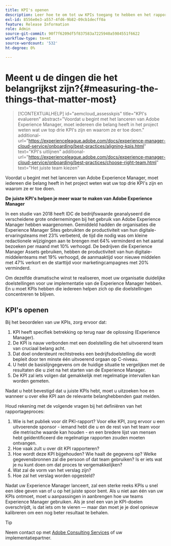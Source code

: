 ```yaml
---
title: KPI's openen
description: Leer hoe te om tot uw KPIs toegang te hebben en het rapporteringsproces te bepalen
exl-id: 8556e0e3-a557-4fd6-9b82-09cb1decff0a
feature: Release Information
role: Admin
source-git-commit: 90f7f6209df5f837583a7225940a5984551f6622
workflow-type: tm+mt
source-wordcount: '532'
ht-degree: 0%

---
```


# Meent u de dingen die het belangrijkst zijn?{#measuring-the-things-that-matter-most}

>[!CONTEXTUALHELP]
>id="aemcloud_assesskpis"
>title="KPI&#39;s evalueren"
>abstract="Voordat u begint met het lanceren van Adobe Experience Manager, moet iedereen die belang heeft in het project weten wat uw top drie KPI&#39;s zijn en waarom ze er toe doen."
>additional-url="https://experienceleague.adobe.com/docs/experience-manager-cloud-service/onboarding/best-practices/aligning-kpis.html" text="KPI&#39;s uitlijnen"
>additional-url="https://experienceleague.adobe.com/docs/experience-manager-cloud-service/onboarding/best-practices/choose-right-team.html" text="Het juiste team kiezen"

Voordat u begint met het lanceren van Adobe Experience Manager, moet iedereen die belang heeft in het project weten wat uw top drie KPI&#39;s zijn en waarom ze er toe doen.

**De juiste KPI&#39;s helpen je meer waar te maken van Adobe Experience Manager**


In een studie van 2018 heeft IDC de bedrijfswaarde geanalyseerd die verscheidene grote ondernemingen bij het gebruik van Adobe Experience Manager hebben waargenomen. Gemiddeld hadden de organisaties die Experience Manager Sites gebruikten de productiviteit van hun digitale-ervaringsteams met 23% verbeterd, de tijd die nodig was om kleine redactionele wijzigingen aan te brengen met 64% verminderd en het aantal bezoeken per maand met 10% verhoogd. De bedrijven die Experience Manager Assets gebruiken, hebben de productiviteit van hun digitale-middelenteams met 19% verhoogd, de aanmaaktijd voor nieuwe middelen met 47% verkort en de starttijd voor marketingcampagnes met 20% verminderd.

Om dezelfde dramatische winst te realiseren, moet uw organisatie duidelijke doelstellingen voor uw implementatie van de Experience Manager hebben. En u moet KPIs hebben die iedereen helpen zich op die doelstellingen concentreren te blijven.

## KPI&#39;s openen

Bij het beoordelen van uw KPIs, zorg ervoor dat:

1. KPI heeft specifiek betrekking op terug naar de oplossing (Experience Manager).
1. De KPI is nauw verbonden met een doelstelling die het uitvoerend team van cruciaal belang acht.
1. Dat doel ondersteunt rechtstreeks een bedrijfsdoelstelling die wordt bepleit door ten minste één uitvoerend orgaan op C-niveau.
1. U hebt de basislijngegevens om de huidige situatie te vergelijken met de resultaten die u ziet na het starten van de Experience Manager.
1. De KPI zal iets volgen dat gemakkelijk met regelmatige intervallen kan worden gemeten.

Nadat u hebt bevestigd dat u juiste KPIs hebt, moet u uitzoeken hoe en wanneer u over elke KPI aan de relevante belanghebbenden gaat melden.

Houd rekening met de volgende vragen bij het definiëren van het rapportageproces:

1. Wie is het publiek voor dit PKI-rapport? Voor elke KPI, zorg ervoor u een uitvoerende sponsor - iemand hebt die u en de rest van het team voor die metrische waarde kan houden - en een bredere lijst van mensen hebt geïdentificeerd die regelmatige rapporten zouden moeten ontvangen.
1. Hoe vaak zult u over dit KPI rapporteren?
1. Hoe wordt deze KPI bijgehouden? Wie haalt de gegevens op? Welke gegevensbronnen zal die persoon of dat team gebruiken? Is er iets wat je nu kunt doen om dat proces te vergemakkelijken?
1. Wat zal de vorm van het verslag zijn?
1. Hoe zal het verslag worden opgesteld?

Nadat uw Experience Manager lanceert, zal een sterke reeks KPIs u snel een idee geven van of u op het juiste spoor bent. Als u niet aan één van uw KPIs ontmoet, moet u aanpassingen in aanbrengen hoe uw teams Experience Manager gebruiken. Als je snel een van je KPI-doelen overschrijdt, is dat iets om te vieren — maar dan moet je je doel opnieuw kalibreren om een nog beter resultaat te behalen.

>[!TIP]
>
> Neem contact op met [Adobe Consulting Services](https://www.adobe.com/experience-cloud/consulting-services.html) of uw implementatiepartner.
